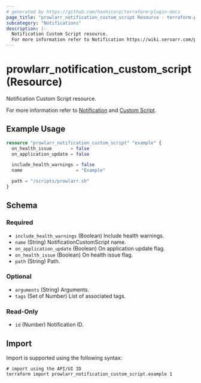 ```yaml
---
# generated by https://github.com/hashicorp/terraform-plugin-docs
page_title: "prowlarr_notification_custom_script Resource - terraform-provider-prowlarr"
subcategory: "Notifications"
description: |-
  Notification Custom Script resource.
  For more information refer to Notification https://wiki.servarr.com/prowlarr/settings#connect and Custom Script https://wiki.servarr.com/prowlarr/supported#customscript.
---
```


# prowlarr_notification_custom_script (Resource)

<!-- subcategory:Notifications -->Notification Custom Script resource.
For more information refer to [Notification](https://wiki.servarr.com/prowlarr/settings#connect) and [Custom Script](https://wiki.servarr.com/prowlarr/supported#customscript).

## Example Usage

```terraform
resource "prowlarr_notification_custom_script" "example" {
  on_health_issue       = false
  on_application_update = false

  include_health_warnings = false
  name                    = "Example"

  path = "/scripts/prowlarr.sh"
}
```

<!-- schema generated by tfplugindocs -->
## Schema

### Required

- `include_health_warnings` (Boolean) Include health warnings.
- `name` (String) NotificationCustomScript name.
- `on_application_update` (Boolean) On application update flag.
- `on_health_issue` (Boolean) On health issue flag.
- `path` (String) Path.

### Optional

- `arguments` (String) Arguments.
- `tags` (Set of Number) List of associated tags.

### Read-Only

- `id` (Number) Notification ID.

## Import

Import is supported using the following syntax:

```shell
# import using the API/UI ID
terraform import prowlarr_notification_custom_script.example 1
```
